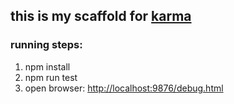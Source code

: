 ## this is my scaffold for [karma](http://karma-runner.github.io/1.0/index.html)

### running steps:

1. npm install
2. npm run test
3. open browser: [http://localhost:9876/debug.html](http://localhost:9876/debug.html)
